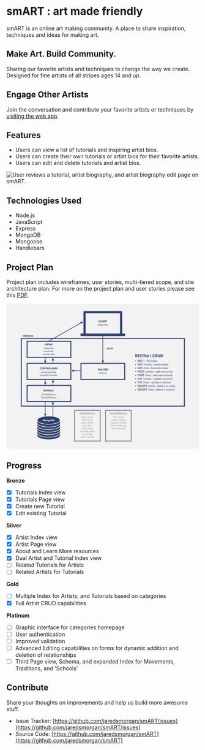 # smART : art made friendly

smART is an online art making community. A place to share inspiration, techniques and ideas for making art.

## Make Art. Build Community.

Sharing our favorite artists and techniques to change the way we create. Designed for fine artists of all stripes ages 14 and up.

## Engage Other Artists

Join the conversation and contribute your favorite artists or techniques by [visiting the web app](URL).

## Features

- Users can view a list of tutorials and inspiring artist bios.
- Users can create their own tutorials or artist bios for their favorite artists.
- Users can edit and delete tutorials and artist bios.

![User reviews a tutorial, artist biography, and artist biography edit page on smART.](smART_gifted.gif)

## Technologies Used

- Node.js
- JavaScript
- Express
- MongoDB
- Mongoose
- Handlebars

## Project Plan

Project plan includes wireframes, user stories, multi-tiered scope, and site architecture plan. For more on the project plan and user stories please see this [PDF](smART-proj-plan.pdf).

![smART architecture and CRUD explanation.](smART-architecture.jpg)

## Progress

**Bronze**

- [x] Tutorials Index view
- [x] Tutorials Page view
- [x] Create new Tutorial
- [x] Edit existing Tutorial

**Silver**

- [x] Artist Index view
- [x] Artist Page view
- [x] About and Learn More resources
- [x] Dual Artist and Tutorial Index view
- [ ] Related Tutorials for Artists
- [ ] Related Artists for Tutorials

**Gold**

- [ ] Multiple Index for Artists, and Tutorials based on categories
- [x] Full Artist CRUD capabilities

**Platinum**

- [ ] Graphic interface for categories homepage
- [ ] User authentication
- [ ] Improved validation
- [ ] Advanced Editing capabilities on forms for dynamic addition and deletion of relationships
- [ ] Third Page view, Schema, and expanded Index for Movements, Traditions, and 'Schools'

## Contribute

Share your thoughts on improvements and help us build more awesome stuff.

- Issue Tracker: [https://github.com/jaredsmorgan/smART/issues](https://github.com/jaredsmorgan/smART/issues)
- Source Code: [https://github.com/jaredsmorgan/smART](https://github.com/jaredsmorgan/smART)
